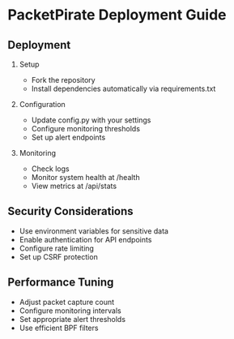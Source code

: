 
# PacketPirate Deployment Guide

## Deployment

1. Setup
   - Fork the repository
   - Install dependencies automatically via requirements.txt

2. Configuration
   - Update config.py with your settings
   - Configure monitoring thresholds
   - Set up alert endpoints

3. Monitoring
   - Check logs
   - Monitor system health at /health
   - View metrics at /api/stats

## Security Considerations
- Use environment variables for sensitive data
- Enable authentication for API endpoints
- Configure rate limiting
- Set up CSRF protection

## Performance Tuning
- Adjust packet capture count
- Configure monitoring intervals
- Set appropriate alert thresholds
- Use efficient BPF filters
